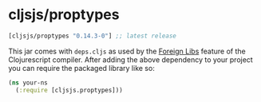 # cljsjs/proptypes

[](dependency)
```clojure
[cljsjs/proptypes "0.14.3-0"] ;; latest release
```
[](/dependency)

This jar comes with `deps.cljs` as used by the [Foreign Libs][flibs] feature
of the Clojurescript compiler. After adding the above dependency to your project
you can require the packaged library like so:


```clojure
(ns your-ns
  (:require [cljsjs.proptypes]))

```


[flibs]: https://github.com/clojure/clojurescript/wiki/Packaging-Foreign-Dependencies

